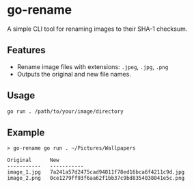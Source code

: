 # go-rename

A simple CLI tool for renaming images to their SHA-1 checksum.

## Features

- Rename image files with extensions: `.jpeg`, `.jpg`, `.png`
- Outputs the original and new file names.

## Usage

```sh
go run . /path/to/your/image/directory
```

## Example

```
> go-rename go run . ~/Pictures/Wallpapers

Original      New
-----------   -----------
image_1.jpg   7a241a57d2475cad94811f78ed16bca6f4211c9d.jpg
image_2.png   0ce1279ff93f6aa62f1bb37c9bd8354038041e5c.png
```
